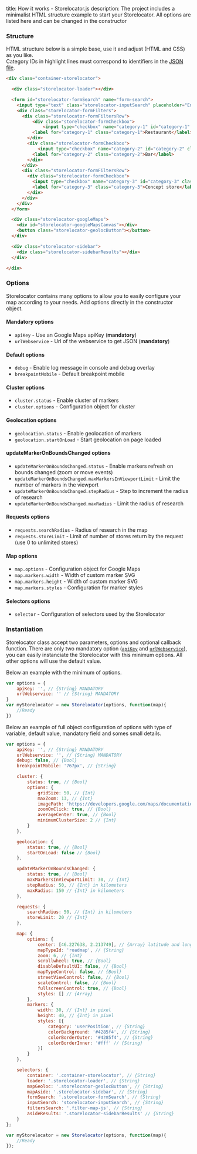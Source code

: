 title: How it works - Storelocator.js
description: The project includes a minimalist HTML structure example to start your Storelocator. All options are listed here and can be changed in the constructor

### Structure

HTML structure below is a simple base, use it and adjust (HTML and CSS) as you like.<br />
Category IDs in highlight lines must correspond to identifiers in the [JSON file](features/#json-structure).

```html hl_lines="10 14 20"
<div class="container-storelocator">

  <div class="storelocator-loader"></div>

  <form id="storelocator-formSearch" name="form-search">
    <input type="text" class="storelocator-inputSearch" placeholder="Enter a location" autocomplete="off" value="" required />
    <div class="storelocator-formFilters">
      <div class="storelocator-formFiltersRow">
          <div class="storelocator-formCheckbox">
              <input type="checkbox" name="category-1" id="category-1" class="filter-map-js" checked="checked" value="1" />
          <label for="category-1" class="category-1">Restaurant</label>
        </div>
        <div class="storelocator-formCheckbox">
            <input type="checkbox" name="category-2" id="category-2" class="filter-map-js" checked="checked" value="2" />
          <label for="category-2" class="category-2">Bar</label>
        </div>
      </div>
      <div class="storelocator-formFiltersRow">
        <div class="storelocator-formCheckbox">
          <input type="checkbox" name="category-3" id="category-3" class="filter-map-js" checked="checked" value="3" />
          <label for="category-3" class="category-3">Concept store</label>
        </div>
      </div>
    </div>
  </form>

  <div class="storelocator-googleMaps">
    <div id="storelocator-googleMapsCanvas"></div>
    <button class="storelocator-geolocButton"></button>
  </div>

  <div class="storelocator-sidebar">
    <div class="storelocator-sidebarResults"></div>
  </div>

</div>
```

### Options

Storelocator contains many options to allow you to easily configure your map according to your needs. Add options directly in the constructor object.

#### Mandatory options

* `apiKey` - Use an Google Maps apiKey (__mandatory__)
* `urlWebservice` - Url of the webservice to get JSON (__mandatory__)

#### Default options

* `debug` - Enable log message in console and debug overlay
* `breakpointMobile` - Default breakpoint mobile

#### Cluster options

* `cluster.status` - Enable cluster of markers
* `cluster.options` - Configuration object for cluster

#### Geolocation options

* `geolocation.status` - Enable geolocation of markers
* `geolocation.startOnLoad` - Start geolocation on page loaded

#### updateMarkerOnBoundsChanged options

* `updateMarkerOnBoundsChanged.status` - Enable markers refresh on bounds changed (zoom or move events)
* `updateMarkerOnBoundsChanged.maxMarkersInViewportLimit` - Limit the number of markers in the viewport
* `updateMarkerOnBoundsChanged.stepRadius` - Step to increment the radius of research
* `updateMarkerOnBoundsChanged.maxRadius` - Limit the radius of research

#### Requests options

* `requests.searchRadius` - Radius of research in the map
* `requests.storeLimit` - Limit of number of stores return by the request (use 0 to unlimited stores)

#### Map options

* `map.options` - Configuration object for Google Maps
* `map.markers.width` - Width of custom marker SVG
* `map.markers.height` - Width of custom marker SVG
* `map.markers.styles` - Configuration for marker styles

#### Selectors options

* `selector` - Configuration of selectors used by the Storelocator

### Instantiation

Storelocator class accept two parameters, options and optional callback function. There are only two mandatory option ([`apiKey`](getting-started.md#create-an-api-key) and [`urlWebservice`](features.md#php-class-and-webservice)), you can easily instanciate the Storelocator with this minimum options. All other options will use the default value.

Below an example with the minimum of options.

```javascript
var options = {
    apiKey: '', // {String} MANDATORY
    urlWebservice: '' // {String} MANDATORY
}
var myStorelocator = new Storelocator(options, function(map){
    //Ready
})
```

Below an example of full object configuration of options with type of variable, default value, mandatory field and somes small details.

```javascript
var options = {
    apiKey: '', // {String} MANDATORY
    urlWebservice: '', // {String} MANDATORY
    debug: false, // {Bool}
    breakpointMobile: '767px', // {String}

    cluster: {
        status: true, // {Bool}
        options: {
            gridSize: 50, // {Int}
            maxZoom: 13, // {Int}
            imagePath: 'https://developers.google.com/maps/documentation/javascript/examples/markerclusterer/m', // {String}
            zoomOnClick: true, // {Bool}
            averageCenter: true, // {Bool}
            minimumClusterSize: 2 // {Int}
        }
    },

    geolocation: {
        status: true, // {Bool}
        startOnLoad: false // {Bool}
    },

    updateMarkerOnBoundsChanged: {
        status: true, // {Bool}
        maxMarkersInViewportLimit: 30, // {Int}
        stepRadius: 50, // {Int} in kilometers
        maxRadius: 150 // {Int} in kilometers
    },

    requests: {
        searchRadius: 50, // {Int} in kilometers
        storeLimit: 20 // {Int}
    },

    map: {
        options: {
            center: [46.227638, 2.213749], // {Array} latitude and longitude
            mapTypeId: 'roadmap', // {String}
            zoom: 6, // {Int}
            scrollwheel: true, // {Bool}
            disableDefaultUI: false, // {Bool}
            mapTypeControl: false, // {Bool}
            streetViewControl: false, // {Bool}
            scaleControl: false, // {Bool}
            fullscreenControl: true, // {Bool}
            styles: [] // {Array}
        },
        markers: {
            width: 30, // {Int} in pixel
            height: 40, // {Int} in pixel
            styles: [{
                category: 'userPosition', // {String}
                colorBackground: '#4285f4', // {String}
                colorBorderOuter: '#4285f4', // {String}
                colorBorderInner: '#fff' // {String}
            }]
        }
    },

    selectors: {
        container: '.container-storelocator', // {String}
        loader: '.storelocator-loader', // {String}
        mapGeoloc: '.storelocator-geolocButton', // {String}
        mapAside: '.storelocator-sidebar', // {String}
        formSearch: '.storelocator-formSearch', // {String}
        inputSearch: 'storelocator-inputSearch', // {String}
        filtersSearch: '.filter-map-js', // {String}
        asideResults: '.storelocator-sidebarResults' // {String}
    }
};

var myStorelocator = new Storelocator(options, function(map){
    //Ready
});
```

<script>
  ((window.gitter = {}).chat = {}).options = {
    room: 'store-locator/store-locator'
  };
</script>
<script src="https://sidecar.gitter.im/dist/sidecar.v1.js" async defer></script>